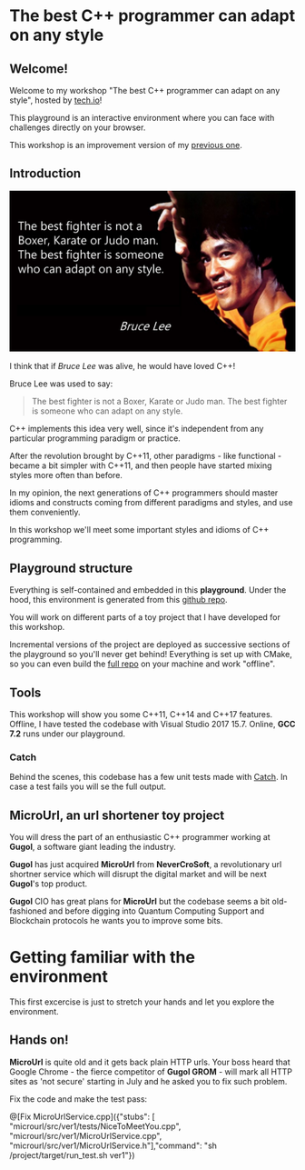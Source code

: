 # The best C++ programmer can adapt on any style

## Welcome!

Welcome to my workshop "The best C++ programmer can adapt on any style", hosted by [tech.io](https://tech.io)!

This playground is an interactive environment where you can face with challenges directly on your browser.

This workshop is an improvement version of my [previous one](https://tech.io/playgrounds/098a2aa83ce82c5ad96efacc3ba2734b02122/).

## Introduction

![Congratulations!](https://github.com/ilpropheta/playground-ot4mmv6n/blob/master/bruce-lee-quote.png)

I think that if *Bruce Lee* was alive, he would have loved C++!

Bruce Lee was used to say:

> The best fighter is not a Boxer, Karate or Judo man. The best fighter is someone who can adapt on any style.

C++ implements this idea very well, since it's independent from any particular programming paradigm or practice.

After the revolution brought by C++11, other paradigms - like functional - became a bit simpler with C++11, and then people have started mixing styles more often than before.

In my opinion, the next generations of C++ programmers should master idioms and constructs coming from different paradigms and styles, and use them conveniently.

In this workshop we'll meet some important styles and idioms of C++ programming.

## Playground structure

Everything is self-contained and embedded in this **playground**. Under the hood, this environment is generated from this [github repo](https://github.com/ilpropheta/playground-ot4mmv6n).

You will work on different parts of a toy project that I have developed for this workshop.

Incremental versions of the project are deployed as successive sections of the playground so you'll never get behind! Everything is set up with CMake, so you can even build the [full repo](https://github.com/ilpropheta/playground-ot4mmv6n) on your machine and work "offline".

## Tools

This workshop will show you some C++11, C++14 and C++17 features. Offline, I have tested the codebase with Visual Studio 2017 15.7. Online, **GCC 7.2** runs under our playground.

### Catch

Behind the scenes, this codebase has a few unit tests made with [Catch](https://github.com/catchorg/Catch2). In case a test fails you will se the full output.

## MicroUrl, an url shortener toy project

You will dress the part of an enthusiastic C++ programmer working at **Gugol**, a software giant leading the industry.

**Gugol** has just acquired **MicroUrl** from **NeverCroSoft**, a revolutionary url shortner service which will disrupt the digital market and will be next **Gugol**'s top product.

**Gugol** CIO has great plans for **MicroUrl** but the codebase seems a bit old-fashioned and before digging into Quantum Computing Support and Blockchain protocols he wants you to improve some bits.

# Getting familiar with the environment

This first excercise is just to stretch your hands and let you explore the environment.

## Hands on!

**MicroUrl** is quite old and it gets back plain HTTP urls. Your boss heard that Google Chrome - the fierce competitor of **Gugol GROM** - will mark all HTTP sites as 'not secure' starting in July and he asked you to fix such problem.

Fix the code and make the test pass:

@[Fix MicroUrlService.cpp]({"stubs": [
    "microurl/src/ver1/tests/NiceToMeetYou.cpp",
    "microurl/src/ver1/MicroUrlService.cpp", 
    "microurl/src/ver1/MicroUrlService.h"],"command": "sh /project/target/run_test.sh ver1"})